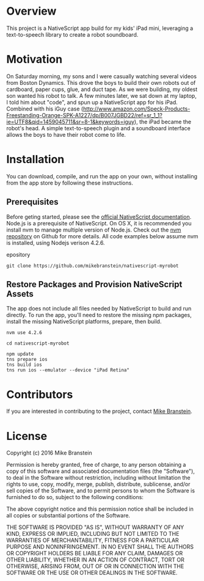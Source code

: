 # Overview

This project is a NativeScript app build for my kids' iPad mini, leveraging a text-to-speech
library to create a robot soundboard. 

# Motivation

On Saturday morning, my sons and I were casually watching several videos from Boston Dynamics. This drove the boys to build
their own robots out of cardboard, paper cups, glue, and duct tape. As we were building, my oldest son wanted his robot to
talk. A few minutes later, we sat down at my laptop, I told him about "code", and spun up a NativeScript app for his iPad. 
Combined with his iGuy case (http://www.amazon.com/Speck-Products-Freestanding-Orange-SPK-A1227/dp/B007JGBD22/ref=sr_1_1?ie=UTF8&qid=1459045711&sr=8-1&keywords=iguy), 
the iPad became the robot's head. A simple text-to-speech plugin and a soundboard interface allows the boys to have their
robot come to life.

# Installation

You can download, compile, and run the app on your own, without installing from the app store 
by following these instructions.

## Prerequisites

Before geting started, please see the [official NativeScript documentation](http://docs.nativescript.org/getting-started#install-nativescript-and-configure-your-environment "NativeScriptDocs"). 
Node.js is a prerequisite of NativeScript. On OS X, it is recommended you install nvm to manage multiple
version of Node.js. Check out the [nvm repository](https://github.com/creationix/nvm "nvm") on Github for more details. 
All code examples below assume nvm is installed, using Nodejs verison 4.2.6.

epository

	git clone https://github.com/mikebranstein/nativescript-myrobot

## Restore Packages and Provision NativeScript Assets

The app does not include all files needed by NativeScript to build and run directly. To 
run the app, you'll need to restore the missing npm packages, install the missing NativeScript
platforms, prepare, then build. 

	nvm use 4.2.6

	cd nativescript-myrobot

	npm update
	tns prepare ios
	tns build ios
	tns run ios --emulator --device "iPad Retina"

# Contributors

If you are interested in contributing to the project, contact [Mike Branstein](mailto://mike@brosteins.com).

# License

Copyright (c) 2016 Mike Branstein

Permission is hereby granted, free of charge, to any person obtaining a copy
of this software and associated documentation files (the "Software"), to deal
in the Software without restriction, including without limitation the rights
to use, copy, modify, merge, publish, distribute, sublicense, and/or sell
copies of the Software, and to permit persons to whom the Software is
furnished to do so, subject to the following conditions:

The above copyright notice and this permission notice shall be included in all
copies or substantial portions of the Software.

THE SOFTWARE IS PROVIDED "AS IS", WITHOUT WARRANTY OF ANY KIND, EXPRESS OR
IMPLIED, INCLUDING BUT NOT LIMITED TO THE WARRANTIES OF MERCHANTABILITY,
FITNESS FOR A PARTICULAR PURPOSE AND NONINFRINGEMENT. IN NO EVENT SHALL THE
AUTHORS OR COPYRIGHT HOLDERS BE LIABLE FOR ANY CLAIM, DAMAGES OR OTHER
LIABILITY, WHETHER IN AN ACTION OF CONTRACT, TORT OR OTHERWISE, ARISING FROM,
OUT OF OR IN CONNECTION WITH THE SOFTWARE OR THE USE OR OTHER DEALINGS IN THE
SOFTWARE.



